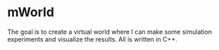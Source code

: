 # mWorld

The goal is to create a virtual world where I can make some simulation experiments and visualize the results. All is written in C++.